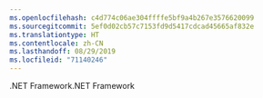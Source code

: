 ```yaml
---
ms.openlocfilehash: c4d774c06ae304ffffe5bf9a4b267e3576620099
ms.sourcegitcommit: 5ef0d02cb57c7153fd9d5417cdcad45665af832e
ms.translationtype: HT
ms.contentlocale: zh-CN
ms.lasthandoff: 08/29/2019
ms.locfileid: "71140246"
---
```

<span data-ttu-id="58fdd-101">.NET Framework</span><span class="sxs-lookup"><span data-stu-id="58fdd-101">.NET Framework</span></span>